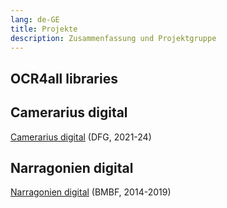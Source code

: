 ```yaml
---
lang: de-GE
title: Projekte
description: Zusammenfassung und Projektgruppe
---
```

## OCR4all libraries
<!---
### Zusammenfassung
Lorem ipsum dolor sit amet, consetetur sadipscing elitr, 
sed diam nonumy eirmod tempor invidunt ut labore et dolore magna 
aliquyam erat, sed diam voluptua. At vero eos et accusam et justo 
duo dolores et ea rebum. 
Stet clita kasd gubergren, no sea takimata sanctus est Lorem ipsum dolor sit amet. 
Lorem ipsum dolor sit amet, consetetur sadipscing elitr, sed 
diam nonumy eirmod tempor invidunt ut labore et dolore magna 
aliquyam erat, sed diam voluptua. At vero eos et accusam et 
justo duo dolores et ea rebum. Stet clita kasd gubergren, 
no sea takimata sanctus est Lorem ipsum dolor sit amet.
--->

<!---
### Projektgruppe
| Dr. Anke Hertling | Prof. Dr. Marc Latoschik | Dr. Christian Reul |
| :---: | :---: | :---: |
| ![Bild1](./.vuepress/public/images/ocr4all-zpd.png) | ![Bild2](./.vuepress/public/images/ocr4all-zpd.png) | ![Bild3](./.vuepress/public/images/ocr4all-zpd.png) |
| Antragstellerin, GEI Braunschwaig, ... | HCI Uni Würzburg, Antragsteller | Antragsteller |

| Sina Bock | Kristof Korwisi | Katharina Krüger |
| :---: | :---: | :---: |
| ![Bild1](./.vuepress/public/images/ocr4all-zpd.png) | ![Bild2](./.vuepress/public/images/ocr4all-zpd.png) | ![Bild3](./.vuepress/public/images/ocr4all-zpd.png) |
| Mitarbeiterin ZPD | HCI Uni Würzburg, Mitarbeiter HCI | Mitarbeiterin GEI |

| Maximilian Nöth | Kevin Chadbourne | Sebastian Klaes |
| :---: | :---: | :---: |
| ![Bild1](./.vuepress/public/images/ocr4all-zpd.png) | ![Bild2](./.vuepress/public/images/ocr4all-zpd.png) | ![Bild3](./.vuepress/public/images/ocr4all-zpd.png) |
| Mitarbeiter ZPD | wiss. Hilfskraft ZPD | Mitarbeiter GEI |

| Florian Langhanki | Dr. Herbert Baier Saip | |
| :---: | :---: | :---: |
| ![Bild1](./.vuepress/public/images/ocr4all-zpd.png) | ![Bild2](./.vuepress/public/images/ocr4all-zpd.png) | ![Bild3](./.vuepress/public/images/ocr4all-zpd.png) |
| PM ZPD | Mitarbeiter ZPD | |
--->

## Camerarius digital
[Camerarius digital](http://www.camerarius.de/camerarius-digital-2021-2024/) (DFG, 2021-24)

## Narragonien digital
[Narragonien digital](http://www.narragonien-digital.de/) (BMBF, 2014-2019)
